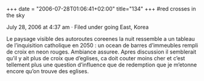+++
date = "2006-07-28T01:06:41+02:00"
title="134"
+++
#red crosses in the sky

July 28, 2006 at 4:37 am · Filed under going East, Korea

Le paysage visible des autoroutes coreenes la nuit ressemble a un tableau de l’inquisition catholique en 2050 : un ocean de barres d’immeubles rempli de croix en neon rouges. Ambiance assuree.
Apres discussion il semblerait qu’il y ait plus de croix que d’eglises, ca doit couter moins cher et c’est tellement plus une question d’influence que de redemption que je m’etonne encore qu’on trouve des eglises.

